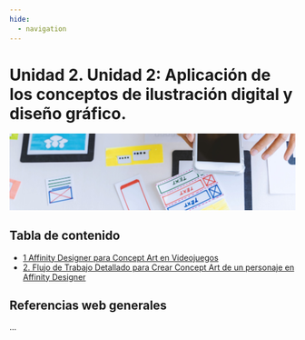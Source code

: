 ```yaml
---
hide:
  - navigation
---
```


# Unidad 2. Unidad 2: Aplicación de los conceptos de ilustración digital y diseño gráfico.
![](assets/referencias.jpg)

## Tabla de contenido

* [1 Affinity Designer para Concept Art en Videojuegos](ud2-1.md)
* [2. Flujo de Trabajo Detallado para Crear Concept Art de un personaje en Affinity Designer
  ](ud2-2.md)



## Referencias web generales

...

